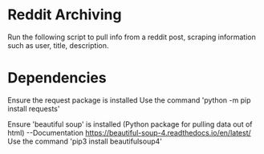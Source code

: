 # Reddit Archiving
Run the following script to pull info from a reddit post, scraping information such as user, title, description.

# Dependencies
Ensure the request package is installed
Use the command 'python -m pip install requests'

Ensure 'beautiful soup' is installed (Python package for pulling data out of html) --Documentation https://beautiful-soup-4.readthedocs.io/en/latest/
Use the command 'pip3 install beautifulsoup4'